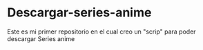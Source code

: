 # Descargar-series-anime
Este es mi primer repositorio en el cual creo un "scrip" para poder descargar Series anime

